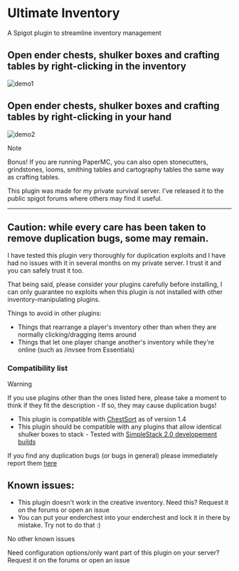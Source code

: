 # Ultimate Inventory
A Spigot plugin to streamline inventory management

## Open ender chests, shulker boxes and crafting tables by right-clicking **in the inventory**
![demo1](https://user-images.githubusercontent.com/21290233/232254337-f1f93c3f-a896-418f-9473-ad58645b00f3.gif)

## Open ender chests, shulker boxes and crafting tables by right-clicking **in your hand**
![demo2](https://user-images.githubusercontent.com/21290233/232255429-a0437498-1c26-4fcd-8393-4da04e667f01.gif)

> [!NOTE]
> Bonus! If you are running PaperMC, you can also open stonecutters, grindstones, looms, smithing tables and cartography tables the same way as crafting tables.

This plugin was made for my private survival server. I've released it to the public spigot forums where others may find it useful.

----

## **Caution: while every care has been taken to remove duplication bugs, some may remain.**

I have tested this plugin very thoroughly for duplication exploits and I have had no issues with it in several months on my private server. I trust it and you can safely trust it too.

That being said, please consider your plugins carefully before installing, I can only guarantee no exploits when this plugin is not installed with other inventory-manipulating plugins.

Things to avoid in other plugins:
- Things that rearrange a player's inventory other than when they are normally clicking/dragging items around
- Things that let one player change another's inventory while they're online (such as /invsee from Essentials)

### Compatibility list

> [!WARNING]
> If you use plugins other than the ones listed here, please take a moment to think if they fit the description - If so, they may cause duplication bugs!

- This plugin is compatible with [ChestSort](https://www.spigotmc.org/resources/chestsort-api.59773/) as of version 1.4
- This plugin should be compatible with any plugins that allow identical shulker boxes to stack - Tested with [SimpleStack 2.0 developement builds](https://github.com/Mikedeejay2/SimpleStackPlugin)

If you find any duplication bugs (or bugs in general) please immediately report them [here](https://github.com/percyqaz/Shulkerbox/issues)

## Known issues:
- This plugin doesn't work in the creative inventory. Need this? Request it on the forums or open an issue
- You can put your enderchest into your enderchest and lock it in there by mistake. Try not to do that :)

No other known issues

Need configuration options/only want part of this plugin on your server? Request it on the forums or open an issue

